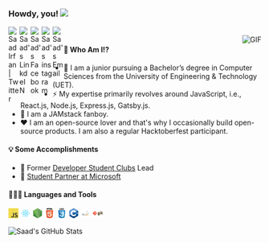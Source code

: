 ### Howdy, you! <img src="https://github.com/TheDudeThatCode/TheDudeThatCode/blob/master/Assets/Hi.gif" width="29px">

<a href="https://twitter.com/msaaddev">
  <img align="left" alt="Saad Irfan | Twitter" width="22px" src="https://cdn.jsdelivr.net/npm/simple-icons@v3/icons/twitter.svg" />
</a>
<a href="https://www.linkedin.com/in/msaaddev/">
  <img align="left" alt="Saad's LinkdeIN" width="22px" src="https://cdn.jsdelivr.net/npm/simple-icons@v3/icons/linkedin.svg" />
</a>
<a href="https://www.facebook.com/msaaddev/">
  <img align="left" alt="Saad's Facebook" width="22px" src="https://cdn.jsdelivr.net/npm/simple-icons@v3/icons/facebook.svg" />
</a>
<a href="https://www.instagram.com/msaaddev">
  <img align="left" alt="Saad's instagram" width="22px" src="https://cdn.jsdelivr.net/npm/simple-icons@v3/icons/instagram.svg" />
</a>
<a href="mailto:me@msaad.devv">
  <img align="left" alt="Saad's Email" width="22px" src="https://cdn.jsdelivr.net/npm/simple-icons@v3/icons/gmail.svg" />
</a>

<br>

<img src="https://media.giphy.com/media/5ntdy5Ban1dIY/giphy.gif" alt="GIF" align="right">


#### 🤔 Who Am I!?

- 🏫 I am a junior pursuing a Bachelor’s degree in Computer Sciences from the University of Engineering & Technology (UET).
- ⚡️ My expertise primarily revolves around JavaScript, i.e., React.js, Node.js, Express.js, Gatsby.js.
- 🚀 I am a JAMstack fanboy.
- ♥️ I am an open-source lover and that's why I occasionally build open-source products. I am also a regular Hacktoberfest participant.

#### 💡 Some Accomplishments

- 🎯 Former [Developer Student Clubs](https://developers.google.com/community/dsc) Lead
- 🙌 [Student Partner at Microsoft](https://studentpartners.microsoft.com/en-us/Account/DisplayMSPCertificate?url=338ed5062c5449b2bf23bc2edfae5e35)


#### 👨🏻‍💻 Languages and Tools

<code><img height="20" src="https://raw.githubusercontent.com/github/explore/80688e429a7d4ef2fca1e82350fe8e3517d3494d/topics/javascript/javascript.png"></code>
<code><img height="20" src="https://raw.githubusercontent.com/github/explore/80688e429a7d4ef2fca1e82350fe8e3517d3494d/topics/react/react.png"></code>
<code><img height="20" src="https://raw.githubusercontent.com/github/explore/80688e429a7d4ef2fca1e82350fe8e3517d3494d/topics/nodejs/nodejs.png"></code>
<code><img height="20" src="https://raw.githubusercontent.com/github/explore/80688e429a7d4ef2fca1e82350fe8e3517d3494d/topics/html/html.png"></code>
<code><img height="20" src="https://raw.githubusercontent.com/github/explore/80688e429a7d4ef2fca1e82350fe8e3517d3494d/topics/css/css.png"></code>
<code><img height="20" src="https://raw.githubusercontent.com/github/explore/80688e429a7d4ef2fca1e82350fe8e3517d3494d/topics/cpp/cpp.png"></code>
<code><img height="20" src="https://raw.githubusercontent.com/github/explore/80688e429a7d4ef2fca1e82350fe8e3517d3494d/topics/mysql/mysql.png"></code>
<code><img height="20" src="https://raw.githubusercontent.com/github/explore/80688e429a7d4ef2fca1e82350fe8e3517d3494d/topics/git/git.png"></code>

<img src="https://github-readme-stats.vercel.app/api?username=msaaddev&show_icons=true&hide_border=true" alt="Saad's GitHub Stats">

